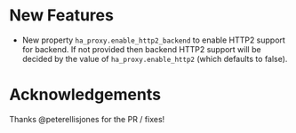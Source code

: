 # New Features
- New property `ha_proxy.enable_http2_backend` to enable HTTP2 support for backend. If not provided then backend HTTP2 support will be decided by the value of `ha_proxy.enable_http2` (which defaults to false).

# Acknowledgements

Thanks @peterellisjones for the PR / fixes!
